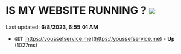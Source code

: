 # IS MY WEBSITE RUNNING ? [![](https://img.shields.io/static/v1?label=Sponsor&message=%E2%9D%A4&logo=GitHub&color=%23fe8e86)](https://github.com/sponsors/<username>)

Last updated: **6/8/2023, 6:55:01 AM**

- `GET` [https://youssefservice.me](https://youssefservice.me) - **Up** (1027ms)
